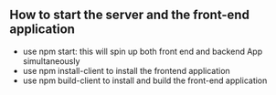 ## How to start the server and the front-end application

- use npm start: this will spin up both front end and backend App simultaneously
- use npm install-client to install the frontend application
- use npm build-client to install and build the front-end application
